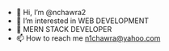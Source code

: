 - 👋 Hi, I’m @nchawra2
- 👀 I’m interested in WEB DEVELOPMENT 
- 🌱  MERN STACK DEVELOPER
- 📫 How to reach me n1chawra@yahoo.com

<!---
nchawra2/nchawra2 is a ✨ special ✨ repository because its `README.md` (this file) appears on your GitHub profile.
You can click the Preview link to take a look at your changes.
--->
